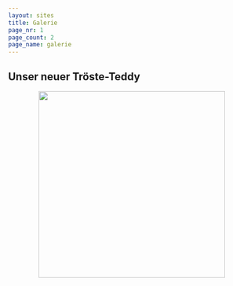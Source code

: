 ```yaml
---
layout: sites
title: Galerie
page_nr: 1
page_count: 2
page_name: galerie
---
```


## Unser neuer Tröste-Teddy
<p style="text-align: center">
<img height="380px" src="{{ site.baseurl }}/assets/TeddyNeu.png" />
</p>
